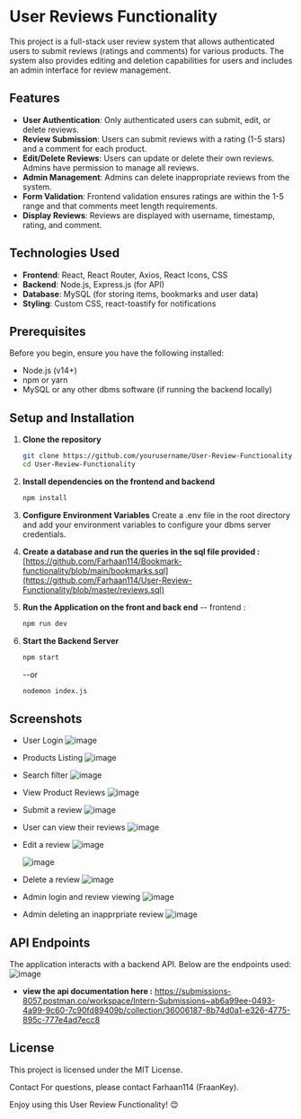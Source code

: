 # User Reviews Functionality

This project is a full-stack user review system that allows authenticated users to submit reviews (ratings and comments) for various products. The system also provides editing and deletion capabilities for users and includes an admin interface for review management.

## Features
- **User Authentication**: Only authenticated users can submit, edit, or delete reviews.
- **Review Submission**: Users can submit reviews with a rating (1-5 stars) and a comment for each product.
- **Edit/Delete Reviews**: Users can update or delete their own reviews. Admins have permission to manage all reviews.
- **Admin Management**: Admins can delete inappropriate reviews from the system.
- **Form Validation**: Frontend validation ensures ratings are within the 1-5 range and that comments meet length requirements.
- **Display Reviews**: Reviews are displayed with username, timestamp, rating, and comment.

## Technologies Used

- **Frontend**: React, React Router, Axios, React Icons, CSS
- **Backend**: Node.js, Express.js (for API)
- **Database**: MySQL (for storing items, bookmarks and user data)
- **Styling**: Custom CSS, react-toastify for notifications

## Prerequisites

Before you begin, ensure you have the following installed:

- Node.js (v14+)
- npm or yarn
- MySQL or any other dbms software (if running the backend locally)

## Setup and Installation

1. **Clone the repository**

   ```bash
   git clone https://github.com/yourusername/User-Review-Functionality.git
   cd User-Review-Functionality

   ```
2. **Install dependencies on the frontend and backend**
   ```bash
   npm install
   ```
   
4. **Configure Environment Variables**
   Create a .env file in the root directory and add your environment variables to configure your dbms server credentials.
5. **Create a database and run the queries in the sql file provided :**  [https://github.com/Farhaan114/Bookmark-functionality/blob/main/bookmarks.sql](https://github.com/Farhaan114/User-Review-Functionality/blob/master/reviews.sql)
   
6. **Run the Application on the front and back end**
   -- frontend : 
   ```bash
   npm run dev 
   ```
7. **Start the Backend Server**
   ```bash
   npm start
   ```
   --or
   ```bash
   nodemon index.js
   ```

## Screenshots 
- User Login ![image](https://github.com/user-attachments/assets/9d74db40-c4db-4591-a5e5-4b57006a757e)
- Products Listing ![image](https://github.com/user-attachments/assets/08230053-6051-4c38-a8ad-3e7c1edeacd4)

- Search filter ![image](https://github.com/user-attachments/assets/787a36df-be38-4601-a707-6460f18a2021)

- View Product Reviews ![image](https://github.com/user-attachments/assets/92b4f832-1ae1-4f79-918a-4111ec4fbca3)

- Submit a review ![image](https://github.com/user-attachments/assets/eba4b35b-9111-4a6f-b5c4-4164c53278a2)
- User can view their reviews ![image](https://github.com/user-attachments/assets/4259fc26-80b1-4842-9379-8d76a170e74e)

- Edit a review ![image](https://github.com/user-attachments/assets/6500d930-c930-4368-9b98-61e44139efc9)

  ![image](https://github.com/user-attachments/assets/72363f6d-503f-434b-b512-e0ea347c83b9)

- Delete a review ![image](https://github.com/user-attachments/assets/414f4986-cc11-4e44-a4cb-fc6acb4e4549)

- Admin login and review viewing ![image](https://github.com/user-attachments/assets/db9ac454-8cc3-4285-9286-7d88cde43450)

- Admin deleting an inapprpriate review ![image](https://github.com/user-attachments/assets/87170deb-d8ee-4cdd-9d38-a841ad651b0a)

    
## API Endpoints
The application interacts with a backend API. Below are the endpoints used:
![image](https://github.com/user-attachments/assets/e5bdfa1f-ee97-4c40-a22f-04d7f9093426)

- **view the api documentation here :** https://submissions-8057.postman.co/workspace/Intern-Submissions~ab6a99ee-0493-4a99-9c60-7c90fd89409b/collection/36006187-8b74d0a1-e326-4775-895c-777e4ad7ecc8  


## License
This project is licensed under the MIT License.

Contact
For questions, please contact Farhaan114 (FraanKey).

Enjoy using this User Review Functionality! 😊
